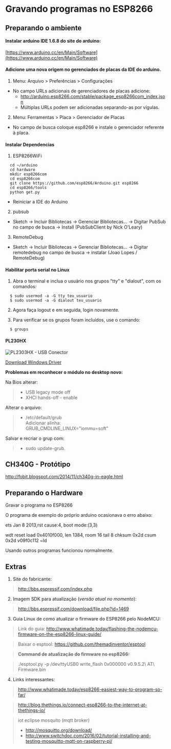 # Gravando programas no ESP8266

## Preparando o ambiente

#### Instalar arduino IDE 1.6.8 do site do arduino:

[https://www.arduino.cc/en/Main/Software](https://www.arduino.cc/en/Main/Software)

#### Adicione uma nova origem no gerenciados de placas da IDE do arduino.

1. Menu: Arquivo > Preferências > Configurações
 * No campo URLs adicionais de gerenciadores de placas adicione:
    * http://arduino.esp8266.com/stable/package_esp8266com_index.json
    * Múltiplas URLs podem ser adicionadas separando-as por vígulas.

2. Menu: Ferramentas > Placa > Gerenciador de Placas
 * No campo de busca coloque esp8266 e instale o gerenciador referente à placa.
 
#### Instalar Dependencias  

1. ESP8266WiFi  
 ```
   cd ~/arduino  
   cd hardware  
   mkdir esp8266com  
   cd esp8266com  
   git clone https://github.com/esp8266/Arduino.git esp8266  
   cd esp8266/tools  
   python get.py  
 ```
 * Reiniciar a IDE do Arduino  
   
2. pubsub 
  * Sketch -> Incluir Bibliotecas -> Gerenciar Bibliotecas... -> Digitar PubSub no campo de busca -> Install (PubSubClient by Nick O'Leary)
    
3. RemoteDebug
  * Sketch -> Incluir Bibliotecas -> Gerenciar Bibliotecas... -> Digitar remotedebug no campo de busca -> instalar (Joao Lopes / RemoteDebug)

#### Habilitar porta serial no Linux

  1. Abra o terminal e inclua o usuário nos grupos "tty" e "dialout", com os comandos:
```
  $ sudo usermod -a -G tty teu_usuario
  $ sudo usermod -a -G dialout teu_usuario
```
  2. Agora faça logout e em seguida, login novamente.

  3. Para verificar se os grupos foram incluídos, use o comando:
```
  $ groups
```


#### PL230HX

![PL2303HX - USB Conector](https://github.com/jrperin/homeControl_esp8266/blob/master/PL2303HX_USB_Dongle.jpg)

[Download Windows Driver](http://www.prolific.com.tw/US/ShowProduct.aspx?p_id=225&pcid=41)

__Problemas em reconhecer o módulo no desktop novo:__  
  
Na Bios alterar:  
> - USB legacy mode off  
> - XHCI hands-off - enable  

Alterar o arquivo:  
> * /etc/default/grub  
> Adicionar alinha:  
> GRUB_CMDLINE_LINUX="iommu=soft"  
  
Salvar e recriar o grup com:  
> * sudo update-grub.  
  
  
  
## CH340G - Protótipo
http://fobit.blogspot.com/2014/11/ch340g-in-eagle.html


## Preparando o Hardware

Gravar o programa no ESP8266

O programa de exemplo do próprio arduino ocasionava o erro abaixo:

 ets Jan  8 2013,rst cause:4, boot mode:(3,3)

wdt reset
load 0x4010f000, len 1384, room 16 
tail 8
chksum 0x2d
csum 0x2d
v09f0c112
~ld

Usando outros programas funcionou normalmente.



## Extras

1. Site do fabricante:

 > http://bbs.espressif.com/index.php



2. Imagem SDK para atualização (_versão atual no momento_):
 
 > http://bbs.espressif.com/download/file.php?id=1469



3. Guia Linux de como atualizar o firmware do ESP8266 pelo NodeMCU:
 
 > Link do guia: http://www.whatimade.today/flashing-the-nodemcu-firmware-on-the-esp8266-linux-guide/

 > Baixar o esptool: https://github.com/themadinventor/esptool
 
 > **Command de atualização do firmware no esp8266:**
 
 > ./esptool.py -p /dev/ttyUSB0 write_flash 0x000000 v0.9.5.2\ AT\ Firmware.bin


4. Links interessantes:
  
  > http://www.whatimade.today/esp8266-easiest-way-to-program-so-far/

  > http://blog.thethings.io/connect-esp8266-to-the-internet-at-thethings-io/
  
  > iot eclipse mosquito (mqtt broker)
  > * http://mosquitto.org/download/
  > * http://www.switchdoc.com/2016/02/tutorial-installing-and-testing-mosquitto-mqtt-on-raspberry-pi/

